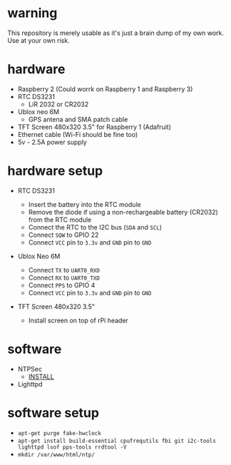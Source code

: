 # warning
This repository is merely usable as it's just a brain dump of my own work. Use at your own risk.

# hardware
 - Raspberry 2 (Could worrk on Raspberry 1 and Raspberry 3)
 - RTC DS3231
   - LiR 2032 or CR2032
 - Ublox neo 6M
   - GPS antena and SMA patch cable
 - TFT Screen 480x320 3.5" for Raspberry 1 (Adafruit)
 - Ethernet cable (Wi-Fi should be fine too)
 - 5v - 2.5A power supply

# hardware setup
 - RTC DS3231
   - Insert the battery into the RTC module
   - Remove the diode if using a non-rechargeable battery (CR2032) from the RTC module
   - Connect the RTC to the I2C bus (`SDA` and `SCL`)
   - Connect `SQW`  to GPIO 22
   - Connect `VCC` pin to `3.3v` and `GND` pin to `GND`

 - Ublox Neo 6M
   - Connect `TX` to `UART0_RXD`
   - Connect `RX` to `UART0_TXD`
   - Connect `PPS` to GPIO 4
   - Connect `VCC` pin to `3.3v` and `GND` pin to `GND`

 - TFT Screen 480x320 3.5"
   - Install screen on top of rPi header

# software
 - NTPSec
   - [INSTALL](https://github.com/ntpsec/ntpsec/blob/master/INSTALL)
 - Lighttpd

# software setup
 - `apt-get purge fake-hwclock`
 - `apt-get install build-essential cpufrequtils fbi git i2c-tools lighttpd lsof pps-tools rrdtool -V`
 - `mkdir /var/www/html/ntp/`

